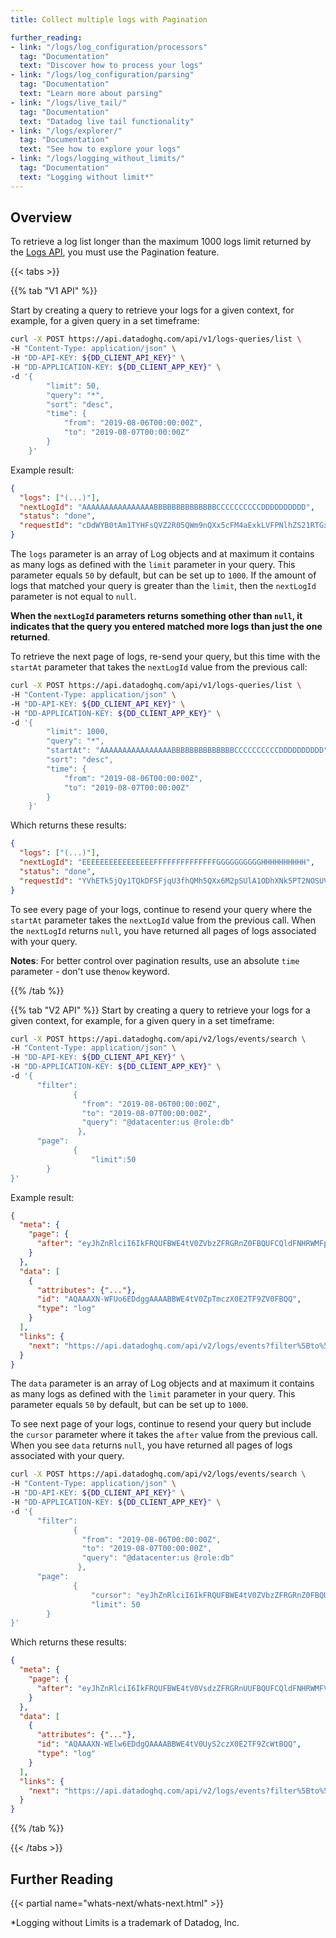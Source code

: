 ```yaml
---
title: Collect multiple logs with Pagination

further_reading:
- link: "/logs/log_configuration/processors"
  tag: "Documentation"
  text: "Discover how to process your logs"
- link: "/logs/log_configuration/parsing"
  tag: "Documentation"
  text: "Learn more about parsing"
- link: "/logs/live_tail/"
  tag: "Documentation"
  text: "Datadog live tail functionality"
- link: "/logs/explorer/"
  tag: "Documentation"
  text: "See how to explore your logs"
- link: "/logs/logging_without_limits/"
  tag: "Documentation"
  text: "Logging without limit*"
---
```


## Overview

To retrieve a log list longer than the maximum 1000 logs limit returned by the [Logs API][1], you must use the Pagination feature.

{{< tabs >}}

{{% tab "V1 API" %}}

Start by creating a query to retrieve your logs for a given context, for example, for a given query in a set timeframe:

```bash
curl -X POST https://api.datadoghq.com/api/v1/logs-queries/list \
-H "Content-Type: application/json" \
-H "DD-API-KEY: ${DD_CLIENT_API_KEY}" \
-H "DD-APPLICATION-KEY: ${DD_CLIENT_APP_KEY}" \
-d '{
        "limit": 50,
        "query": "*",
        "sort": "desc",
        "time": {
            "from": "2019-08-06T00:00:00Z",
            "to": "2019-08-07T00:00:00Z"
        }
    }'
```

Example result:

```json
{
  "logs": ["(...)"],
  "nextLogId": "AAAAAAAAAAAAAAAABBBBBBBBBBBBBBCCCCCCCCCCDDDDDDDDDD",
  "status": "done",
  "requestId": "cDdWYB0tAm1TYHFsQVZ2R05QWm9nQXx5cFM4aExkLVFPNlhZS21RTGxTUGZ3"
}
```

The `logs` parameter is an array of Log objects and at maximum it contains as many logs as defined with the `limit` parameter in your query. This parameter equals `50` by default, but can be set up to `1000`. If the amount of logs that matched your query is greater than the `limit`, then the `nextLogId` parameter is not equal to `null`.

**When the `nextLogId` parameters returns something other than `null`, it indicates that the query you entered matched more logs than just the one returned**.

To retrieve the next page of logs, re-send your query, but this time with the `startAt` parameter that takes the `nextLogId` value from the previous call:

```bash
curl -X POST https://api.datadoghq.com/api/v1/logs-queries/list \
-H "Content-Type: application/json" \
-H "DD-API-KEY: ${DD_CLIENT_API_KEY}" \
-H "DD-APPLICATION-KEY: ${DD_CLIENT_APP_KEY}" \
-d '{
        "limit": 1000,
        "query": "*",
        "startAt": "AAAAAAAAAAAAAAAABBBBBBBBBBBBBBCCCCCCCCCCDDDDDDDDDD",
        "sort": "desc",
        "time": {
            "from": "2019-08-06T00:00:00Z",
            "to": "2019-08-07T00:00:00Z"
        }
    }'
```

Which returns these results:

```json
{
  "logs": ["(...)"],
  "nextLogId": "EEEEEEEEEEEEEEEEFFFFFFFFFFFFFFGGGGGGGGGGHHHHHHHHHH",
  "status": "done",
  "requestId": "YVhETk5jQy1TQkDFSFjqU3fhQMh5QXx6M2pSUlA1ODhXNk5PT2NOSUVndThR"
}
```

To see every page of your logs, continue to resend your query where the `startAt` parameter takes the `nextLogId` value from the previous call. When the `nextLogId` returns `null`, you have returned all pages of logs associated with your query.

**Notes**: For better control over pagination results, use an absolute `time` parameter - don't use the`now` keyword.

{{% /tab %}}

{{% tab "V2 API" %}}
Start by creating a query to retrieve your logs for a given context, for example, for a given query in a set timeframe:

```bash
curl -X POST https://api.datadoghq.com/api/v2/logs/events/search \
-H "Content-Type: application/json" \
-H "DD-API-KEY: ${DD_CLIENT_API_KEY}" \
-H "DD-APPLICATION-KEY: ${DD_CLIENT_APP_KEY}" \
-d '{
      "filter":
              {
                "from": "2019-08-06T00:00:00Z",
                "to": "2019-08-07T00:00:00Z",
                "query": "@datacenter:us @role:db"
               },
      "page":
              {
                  "limit":50
        }
}'
```
Example result:

```json
{
  "meta": {
    "page": {
      "after": "eyJhZnRlciI6IkFRQUFBWE4tV0ZVbzZFRGRnZ0FBQUFCQldFNHRWMFpwVG1jelgwRTJURjlaVjBGQlFRIn0"
    }
  },
  "data": [
    {
      "attributes": {"..."},
      "id": "AQAAAXN-WFUo6EDdggAAAABBWE4tV0ZpTmczX0E2TF9ZV0FBQQ",
      "type": "log"
    }
  ],
  "links": {
    "next": "https://api.datadoghq.com/api/v2/logs/events?filter%5Bto%5D=1595552587369&page%5Bcursor%5D=eyJhZnRlciI6IkFRQUFBWE4tV0ZVbzZFRGRnZ0FBQUFCQldFNHRWMFpwVG1jelgwRTJURjlaVjBGQlFRIn0&page%5Blimit%5D=1&filter%5Bfrom%5D=1595552579929"
  }
}
```
The `data` parameter is an array of Log objects and at maximum it contains as many logs as defined with the `limit` parameter in your query. This parameter equals `50` by default, but can be set up to `1000`.

To see next page of your logs, continue to resend your query but include the `cursor` parameter where it takes the `after` value from the previous call. When you see `data` returns `null`, you have returned all pages of logs associated with your query.

```bash
curl -X POST https://api.datadoghq.com/api/v2/logs/events/search \
-H "Content-Type: application/json" \
-H "DD-API-KEY: ${DD_CLIENT_API_KEY}" \
-H "DD-APPLICATION-KEY: ${DD_CLIENT_APP_KEY}" \
-d '{
      "filter":
              {
                "from": "2019-08-06T00:00:00Z",
                "to": "2019-08-07T00:00:00Z",
                "query": "@datacenter:us @role:db"
               },
      "page":
              {
                  "cursor": "eyJhZnRlciI6IkFRQUFBWE4tV0ZVbzZFRGRnZ0FBQUFCQldFNHRWMFpwVG1jelgwRTJURjlaVjBGQlFRIn0",
                  "limit": 50
        }
}'
```
Which returns these results:

```json
{
  "meta": {
    "page": {
      "after": "eyJhZnRlciI6IkFRQUFBWE4tV0VsdzZFRGRnUUFBQUFCQldFNHRWMFV5UzJjelgwRTJURjlaY1d0QlFRIn0"
    }
  },
  "data": [
    {
      "attributes": {"..."},
      "id": "AQAAAXN-WElw6EDdgQAAAABBWE4tV0UyS2czX0E2TF9ZcWtBQQ",
      "type": "log"
    }
  ],
  "links": {
    "next": "https://api.datadoghq.com/api/v2/logs/events?filter%5Bto%5D=1595552587369&page%5Bcursor%5D=eyJhZnRlciI6IkFRQUFBWE4tV0VsdzZFRGRnUUFBQUFCQldFNHRWMFV5UzJjelgwRTJURjlaY1d0QlFRIn0&page%5Blimit%5D=10&filter%5Bfrom%5D=1595552579929"
  }
}
```

{{% /tab %}}

{{< /tabs >}}

## Further Reading

{{< partial name="whats-next/whats-next.html" >}}

*Logging without Limits is a trademark of Datadog, Inc.

[1]: /api/v1/logs/#get-a-list-of-logs
